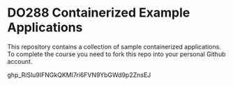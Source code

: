 # DO288 Containerized Example Applications

This repository contains a collection of sample containerized applications.  To complete the course you need to fork this repo into your personal Github account.

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
